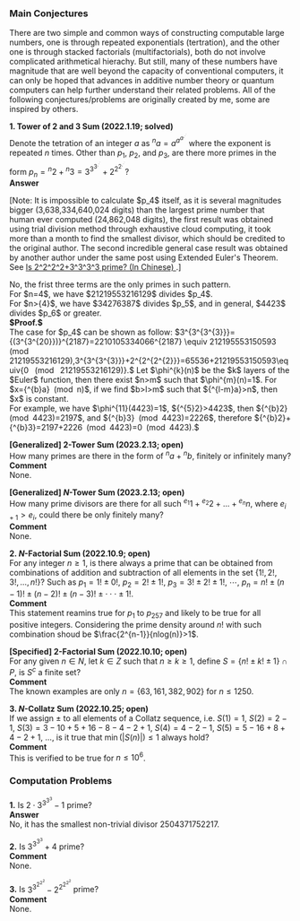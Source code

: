 ### Main Conjectures
There are two simple and common ways of constructing computable large numbers, one is through repeated exponentials (tertration), and the other one is through stacked factorials (multifactorials), both do not involve complicated arithmetical hierachy. But still, many of these numbers have magnitude that are well beyond the capacity of conventional computers, it can only be hoped that advances in additive number theory or quantum computers can help further understand their related problems. All of the following conjectures/problems are originally created by me, some are inspired by others.
<p/>

**1. Tower of $2$ and $3$ Sum (2022.1.19; solved)**
<br/>
Denote the tetration of an integer $a$ as ${^{n}a}=a^{a^{a^{.^{.^{.}}}}}$ where the exponent is repeated $n$ times. Other than $p_1$, $p_2$, and $p_3$, are there more primes in the form $p_n={^{n}2}+{^{n}3}=3^{3^{3^{.^{.^{.}}}}}+2^{2^{2^{.^{.^{.}}}}}$?
<br/>
<strong> Answer </strong>
<p/>
[Note: It is impossible to calculate $p_4$ itself, as it is several magnitudes bigger (3,638,334,640,024 digits) than the largest prime number that human ever computed (24,862,048 digits), the first result was obtained using trial division method through exhaustive cloud computing, it took more than a month to find the smallest divisor, which should be credited to the original author. The second incredible general case result was obtained by another author under the same post using Extended Euler's Theorem. See <a href="https://www.zhihu.com/question/512482114/answer/2319816820?utm_id=0"> Is 2^2^2^2+3^3^3^3 prime? (In Chinese) </a>.]
<p/>
No, the frist three terms are the only primes in such pattern.
<br/>
For $n=4$, we have $21219553216129$ divides $p_4$.
<br/>
For $n>{4}$, we have $34276387$ divides $p_5$, and in general, $4423$ divides $p_6$ or greater.
<br/>
<strong> $Proof.$ </strong>
<br/>
The case for $p_4$ can be shown as follow: $3^{3^{3^{3}}}={(3^{3^{20}})}^{2187}=2210105334066^{2187} \equiv 212195553150593 &ensp; (mod &ensp; 21219553216129),3^{3^{3^{3}}}+2^{2^{2^{2}}}=65536+21219553150593\equiv{0 &ensp;(mod&ensp; 21219553216129)}.$
Let $\phi^{k}(n)$ be the $k$ layers of the $Euler$ function, then there exist $n>m$ such that $\phi^{m}(n)=1$. For $x={^{b}a}&ensp;(mod&ensp;n)$, if we find $b>l>m$ such that ${^{l-m}a}>n$, then $x$ is constant. 
<br/>
For example, we have $\phi^{11}(4423)=1$, ${^{5}2}>4423$, then ${^{b}2}&ensp;(mod&ensp;4423)=2197$, and ${^{b}3}&ensp;(mod&ensp;4423)=2226$, therefore ${^{b}2}+{^{b}3}=2197+2226&ensp;(mod&ensp;4423)=0&ensp;(mod&ensp;4423).$  


**[Generalized] $2$-Tower Sum (2023.2.13; open)**
<br/>
How many primes are there in the form of ${^{n}a}+{^{n}b}$, finitely or infinitely many?
<br/>
<strong> Comment </strong>
<br/>
None.

**[Generalized] $N$-Tower Sum (2023.2.13; open)**
<br/>
How many prime divisors are there for all such ${^{e_1}1}+{^{e_2}2}+...+{^{e_n}n}$, where $e_{i+1}>e_{i}$, could there be only finitely many?
<br/>
<strong> Comment </strong>
<br/>
None.

**2. $N$-Factorial Sum (2022.10.9; open)** 
<br/>
For any integer $n\geq{1}$, is there always a prime that can be obtained from combinations of addition and subtraction of all elements in the set $\lbrace{1!, 2!, 3!, …, n!}\rbrace$? 
Such as
$p_1={1!}\pm{0!},$
$p_2={2!}\pm{1!},$
$p_3={3!}\pm{2!}\pm{1!},$
$\cdots,$
$p_n=n!\pm(n-1)!\pm(n-2)!\pm(n-3)!\pm\cdot\cdot\cdot\pm{1!}.$
<br/>
<strong> Comment </strong>
<br/>
This statement reamins true for $p_{1}$ to $p_{257}$ and likely to be true for all positive integers. Considering the prime density around $n!$ with such combination shoud be $\frac{2^{n-1}}{nlog(n)}>1$.

**[Specified] $2$-Factorial Sum (2022.10.10; open)**
<br/>
For any given $n\in{N}$, let $k\in{Z}$ such that $n\geq{k}\geq{1}$, define $S=\lbrace{n!}\pm{k!}\pm{1}\rbrace\cap{P}$, is $S^c$ a finite set?
<br/>
<strong> Comment </strong>
<br/>
The known examples are only $n=\lbrace{63, 161, 382, 902}\rbrace$ for $n\leq1250$.

**3. $N$-Collatz Sum (2022.10.25; open)**
<br/>
If we assign $\pm$ to all elements of a Collatz sequence, i.e.
$S(1)=1$,
$S(2)=2-1$,
$S(3)=3-10+5+16-8-4-2+1$,
$S(4)=4-2-1$,
$S(5)=5-16+8+4-2+1$, ...,
is it true that $\min(|S(n)|)\leq{1}$ always hold?  
<strong> Comment </strong>
<br/>
This is verified to be true for $n\leq{10^6}$.



### Computation Problems
**1.** Is $2\cdot3^{3^{3^{3}}}-1$ prime?
<br/>
<strong> Answer </strong>
<br/>
No, it has the smallest non-trivial divisor $2504371752217$.

**2.** Is $3^{3^{3^{3}}}+4$ prime?
<br/>
<strong> Comment </strong>
<br/>
None.

**3.** Is $3^{3^{2^{2^{2}}}}-2^{2^{2^{2^{2}}}}$ prime?
<br/>
<strong> Comment </strong>
<br/>
None.


<p/>
<html lang="en">
<head>
<meta http-equiv="content-type" content="text/html; charset=utf-8">
<script type="text/javascript" charset="utf-8" src="
https://cdn.mathjax.org/mathjax/latest/MathJax.js?config=TeX-AMS-MML_HTMLorMML,
https://vincenttam.github.io/javascripts/MathJaxLocal.js"></script>
</head>
